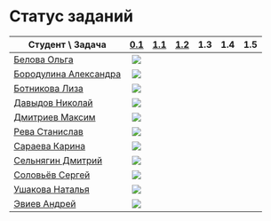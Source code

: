 # Статус заданий

| Студент \ Задача | [0.1](https://github.com/pycpp2019/0.1_Fibonacci) | [1.1](https://github.com/pycpp2019/1.1_LorentzVector) | [1.2](https://github.com/pycpp2019/1.2_LorentzVector) | 1.3 | 1.4 | 1.5 |
|---|:-:|:-:|:-:|:-:|:-:|:-:|
| [Белова Ольга](https://github.com/obelova) | [![](https://img.shields.io/github/pulls/detail/state/pycpp2019/0.1_Fibonacci/12?label=)](https://github.com/pycpp2019/0.1_Fibonacci/pull/12) |
| [Бородулина Александра](https://github.com/AlexBorodulina) | [![](https://img.shields.io/github/pulls/detail/state/pycpp2019/0.1_Fibonacci/4?label=)](https://github.com/pycpp2019/0.1_Fibonacci/pull/4) |
| [Ботникова Лиза](https://github.com/botnikovaliza) | [![](https://img.shields.io/github/pulls/detail/state/pycpp2019/0.1_Fibonacci/3?label=)](https://github.com/pycpp2019/0.1_Fibonacci/pull/3) |
| [Давыдов Николай](https://github.com/ndavnvl) | [![](https://img.shields.io/github/pulls/detail/state/pycpp2019/0.1_Fibonacci/1?label=)](https://github.com/pycpp2019/0.1_Fibonacci/pull/1) |
| [Дмитриев Максим](https://github.com/Dmitriev18309) | [![](https://img.shields.io/github/pulls/detail/state/pycpp2019/0.1_Fibonacci/10?label=)](https://github.com/pycpp2019/0.1_Fibonacci/pull/10) |
| [Рева Станислав](https://github.com/Futhepr) | [![](https://img.shields.io/github/pulls/detail/state/pycpp2019/0.1_Fibonacci/5?label=)](https://github.com/pycpp2019/0.1_Fibonacci/pull/5) |
| [Сараева Карина](https://github.com/KarinaSaraeva) | [![](https://img.shields.io/github/pulls/detail/state/pycpp2019/0.1_Fibonacci/6?label=)](https://github.com/pycpp2019/0.1_Fibonacci/pull/6) |
| [Сельнягин Дмитрий](https://github.com/SelnyaginDmitry) | [![](https://img.shields.io/github/pulls/detail/state/pycpp2019/0.1_Fibonacci/11?label=)](https://github.com/pycpp2019/0.1_Fibonacci/pull/11) |
| [Соловьёв Сергей](https://github.com/Solovev-Sergey) | [![](https://img.shields.io/github/pulls/detail/state/pycpp2019/0.1_Fibonacci/8?label=)](https://github.com/pycpp2019/0.1_Fibonacci/pull/8) |
| [Ушакова Наталья](https://github.com/well120) | [![](https://img.shields.io/github/pulls/detail/state/pycpp2019/0.1_Fibonacci/9?label=)](https://github.com/pycpp2019/0.1_Fibonacci/pull/9) |
| [Эвиев Андрей](https://github.com/cerealsnonemilk) | [![](https://img.shields.io/github/pulls/detail/state/pycpp2019/0.1_Fibonacci/7?label=)](https://github.com/pycpp2019/0.1_Fibonacci/pull/7) |
